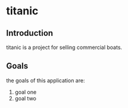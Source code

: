 # titanic

## Introduction

titanic is a project for selling commercial boats. 

## Goals 

the goals of this application are: 

1. goal one 
2. goal two
